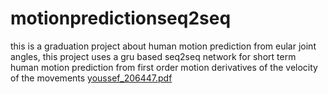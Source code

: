 # motionpredictionseq2seq
this is a graduation project about human motion prediction from eular joint angles, this project uses a gru based seq2seq network for short term human motion prediction from first order motion derivatives of the velocity of the movements
[youssef_206447.pdf](https://github.com/azharyy/motionpredictionseq2seq/files/12064351/youssef_206447.pdf)
